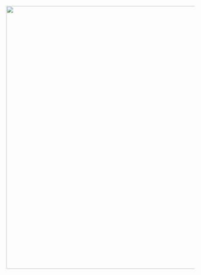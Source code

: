 <p><a class="imgpopup" href="/sites/default/files/analytics%20Tech_1.jpg"><img src="/sites/default/files/analytics%20Tech_1.jpg width="940" height="705" /></a></p> 